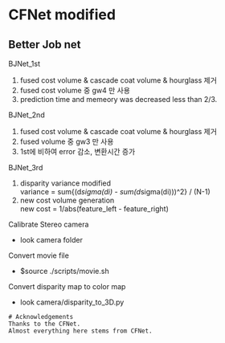 # CFNet modified  
## Better Job net

BJNet_1st
  1. fused cost volume & cascade coat volume & hourglass 제거
  2. fused cost volume 중 gw4 만 사용
  3. prediction time and memeory was decreased less than 2/3.
  
BJNet_2nd
  1. fused cost volume & cascade coat volume & hourglass 제거
  2. fused volume 중 gw3 만 사용
  3. 1st에 비하여 error 감소, 변환시간 증가

BJNet_3rd
  1. disparity variance modified<br>
     variance = sum{(d*sigma(di) - sum(d*sigma(di)))^2} / (N-1)
  3. new cost volume generation<br>
     new cost = 1/abs(feature_left - feature_right)
     

Calibrate Stereo camera<br>
  - look camera folder

Convert movie file<br>
  - $source ./scripts/movie.sh

Convert disparity map to color map 
  - look camera/disparity_to_3D.py

```
# Acknowledgements
Thanks to the CFNet.
Almost everything here stems from CFNet.
